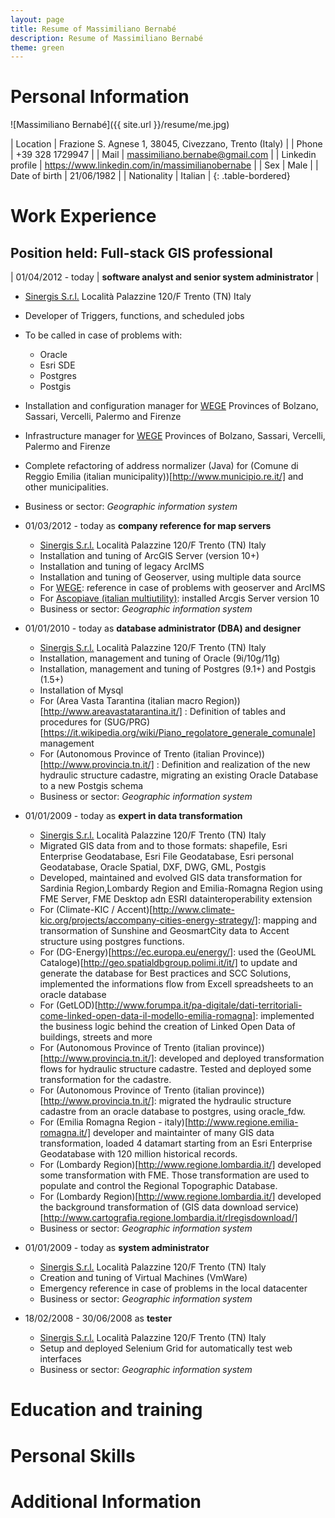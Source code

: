 ```yaml
---
layout: page
title: Resume of Massimiliano Bernabé
description: Resume of Massimiliano Bernabé
theme: green
---
```

# Personal Information

![Massimiliano Bernabé]({{ site.url }}/resume/me.jpg)

| Location            | Frazione S. Agnese 1, 38045, Civezzano, Trento  (Italy) |
| Phone               | +39 328 1729947                                         |
| Mail                | massimiliano.bernabe@gmail.com                          |
| Linkedin profile    | <https://www.linkedin.com/in/massimilianobernabe>       |
| Sex                 | Male                                                    |
| Date of birth       | 21/06/1982                                              |
| Nationality         | Italian                                                 | 
{: .table-bordered}

# Work Experience

## Position held: Full-stack GIS professional

| 01/04/2012 - today | **software analyst and senior system administrator** |

* [Sinergis S.r.l.](http://www.sinergis.it) Località Palazzine 120/F Trento (TN) Italy
* Developer of Triggers, functions, and scheduled jobs
* To be called in case of problems with:
    * Oracle
    * Esri SDE
    * Postgres
    * Postgis
* Installation and configuration manager for [WEGE](http://riuso.cnipa.gov.it/soluzioni/getDoc.bfr?id=177) Provinces of Bolzano, Sassari, Vercelli, Palermo and Firenze
* Infrastructure manager for [WEGE](http://riuso.cnipa.gov.it/soluzioni/getDoc.bfr?id=177) Provinces of Bolzano, Sassari, Vercelli, Palermo and Firenze
* Complete refactoring of address normalizer (Java) for (Comune di Reggio Emilia (italian municipality))[http://www.municipio.re.it/] and other municipalities.
* Business or sector: *Geographic information system*

* 01/03/2012 - today as **company reference for map servers**
    * [Sinergis S.r.l.](http://www.sinergis.it) Località Palazzine 120/F Trento (TN) Italy
    * Installation and tuning of ArcGIS Server (version 10+)
    * Installation and tuning of legacy ArcIMS 
    * Installation and tuning of Geoserver, using multiple data source
    * For [WEGE](http://riuso.cnipa.gov.it/soluzioni/getDoc.bfr?id=177): reference in case of problems with geoserver and ArcIMS
    * For [Ascopiave (italian multiutility)](http://www.gruppoascopiave.it/en/): installed Arcgis Server version 10
    * Business or sector: *Geographic information system*

* 01/01/2010 - today as **database administrator (DBA) and designer**
    * [Sinergis S.r.l.](http://www.sinergis.it) Località Palazzine 120/F Trento (TN) Italy
    * Installation, management and tuning of Oracle (9i/10g/11g)
    * Installation, management and tuning of Postgres (9.1+) and Postgis (1.5+)
    * Installation of Mysql
    * For (Area Vasta Tarantina (italian macro Region))[http://www.areavastatarantina.it/] : Definition of tables and procedures for (SUG/PRG)[https://it.wikipedia.org/wiki/Piano_regolatore_generale_comunale] management
    * For (Autonomous Province of Trento (italian Province))[http://www.provincia.tn.it/] : Definition and realization of the new hydraulic structure cadastre, migrating an existing Oracle Database to a new Postgis schema
    * Business or sector: *Geographic information system*
    
* 01/01/2009 - today as **expert in data transformation**
    * [Sinergis S.r.l.](http://www.sinergis.it) Località Palazzine 120/F Trento (TN) Italy
    * Migrated GIS data from and to those formats: shapefile, Esri Enterprise Geodatabase, Esri File Geodatabase, Esri personal Geodatabase, Oracle Spatial, DXF, DWG, GML, Postgis
    * Developed, maintained and evolved GIS data transformation for Sardinia Region,Lombardy Region and Emilia-Romagna Region using FME Server, FME Desktop adn ESRI datainteroperability extension
    * For (Climate-KIC / Accent)[http://www.climate-kic.org/projects/accompany-cities-energy-strategy/]: mapping and transormation of Sunshine and GeosmartCity data to Accent structure using postgres functions.
    * For (DG-Energy)[https://ec.europa.eu/energy/]: used the (GeoUML Cataloge)[http://geo.spatialdbgroup.polimi.it/it/] to update and generate the database for Best practices and SCC Solutions, implemented the informations flow from Excell spreadsheets to an oracle database
    * For (GetLOD)[http://www.forumpa.it/pa-digitale/dati-territoriali-come-linked-open-data-il-modello-emilia-romagna]: implemented the business logic behind the creation of Linked Open Data of buildings, streets and more
    * For (Autonomous Province of Trento (italian province))[http://www.provincia.tn.it/]: developed and deployed transformation flows for hydraulic structure cadastre. Tested and deployed some transformation for the cadastre.
    * For (Autonomous Province of Trento (italian province))[http://www.provincia.tn.it/]: migrated the hydraulic structure cadastre from an oracle database to postgres, using oracle_fdw.
    * For (Emilia Romagna Region - italy)[http://www.regione.emilia-romagna.it/] developer and maintainter of many GIS data transformation, loaded 4 datamart starting from an Esri Enterprise Geodatabase with 120 million historical records.
    * For (Lombardy Region)[http://www.regione.lombardia.it/] developed some transformation with FME. Those transformation are used to populate and control the Regional Topographic Database.
    * For (Lombardy Region)[http://www.regione.lombardia.it/] developed the background transformation of (GIS data download service)[http://www.cartografia.regione.lombardia.it/rlregisdownload/]
    * Business or sector: *Geographic information system*
    
* 01/01/2009 - today as **system administrator**
    * [Sinergis S.r.l.](http://www.sinergis.it) Località Palazzine 120/F Trento (TN) Italy
    * Creation and tuning of Virtual Machines (VmWare)
    * Emergency reference in case of problems in the local datacenter
    * Business or sector: *Geographic information system*
    
* 18/02/2008 - 30/06/2008 as **tester**
    * [Sinergis S.r.l.](http://www.sinergis.it) Località Palazzine 120/F Trento (TN) Italy
    * Setup and deployed Selenium Grid for automatically test web interfaces
    * Business or sector: *Geographic information system*

# Education and training

# Personal Skills

# Additional Information



